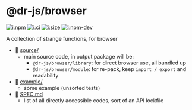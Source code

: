 # @dr-js/browser

[![i:npm]][l:npm]
[![i:ci]][l:ci]
[![i:size]][l:size]
[![i:npm-dev]][l:npm]

A collection of strange functions, for browser

[i:npm]: https://img.shields.io/npm/v/@dr-js/browser.svg?colorB=blue
[i:npm-dev]: https://img.shields.io/npm/v/@dr-js/browser/dev.svg
[l:npm]: https://npm.im/@dr-js/browser
[i:ci]: https://img.shields.io/travis/dr-js/dr-browser/master.svg
[l:ci]: https://travis-ci.org/dr-js/dr-browser
[i:size]: https://packagephobia.now.sh/badge?p=@dr-js/browser
[l:size]: https://packagephobia.now.sh/result?p=@dr-js/browser

[//]: # (NON_PACKAGE_CONTENT)

- 📁 [source/](source/)
  - main source code, in output package will be:
    - `@dr-js/browser/library`: for direct browser use, all bundled up
    - `@dr-js/browser/module`: for re-pack, keep `import / export` and readability
- 📁 [example/](example/)
  - some example (unsorted tests)
- 📄 [SPEC.md](SPEC.md)
  - list of all directly accessible codes, sort of an API lockfile

